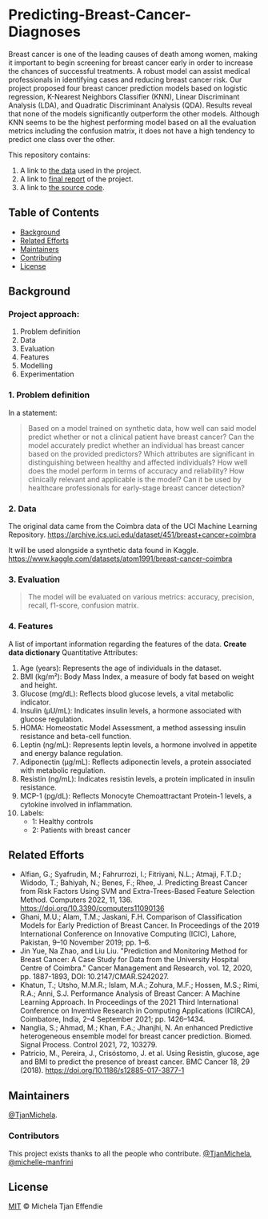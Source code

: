 # Predicting-Breast-Cancer-Diagnoses

Breast cancer is one of the leading causes of death among women, making it important to begin screening for breast cancer early in order to increase the chances of successful treatments. A robust model can assist medical professionals in identifying cases and reducing breast cancer risk. Our project proposed four breast cancer prediction models based on logistic regression, K-Nearest Neighbors Classifier (KNN), Linear Discriminant Analysis (LDA), and Quadratic Discriminant Analysis (QDA). Results reveal that none of the models significantly outperform the other models. Although KNN seems to be the highest performing model based on all the evaluation metrics including the confusion matrix, it does not have a high tendency to predict one class over the other. 

This repository contains:

1. A link to [the data](https://github.com/TjanMichela/Predicting-Breast-Cancer-Diagnoses/tree/main/data) used in the project.
2. A link to [final report](https://github.com/TjanMichela/Predicting-Breast-Cancer-Diagnoses/blob/main/docs/Final%20Report%20-%20Predicting%20Breast%20Cancer.pdf) of the project.
3. A link to [the source code](https://github.com/TjanMichela/Predicting-Breast-Cancer-Diagnoses/blob/main/src/breast-cancer-predictive-model.Rmd).


## Table of Contents

- [Background](#background)
- [Related Efforts](#related-efforts)
- [Maintainers](#maintainers)
- [Contributing](#contributing)
- [License](#license)

## Background

### Project approach:
1. Problem definition
2. Data
3. Evaluation
4. Features
5. Modelling
6. Experimentation

### 1. Problem definition
In a statement:

> Based on a model trained on synthetic data, how well can said model predict whether or not a clinical patient have breast cancer?
> Can the model accurately predict whether an individual has breast cancer based on the provided predictors?
> Which attributes are significant in distinguishing between healthy and affected individuals?
> How well does the model perform in terms of accuracy and reliability?
> How clinically relevant and applicable is the model? Can it be used by healthcare professionals for early-stage breast cancer detection?

### 2. Data
The original data came from the Coimbra data of the UCI Machine Learning Repository. https://archive.ics.uci.edu/dataset/451/breast+cancer+coimbra

It will be used alongside a synthetic data found in Kaggle.
https://www.kaggle.com/datasets/atom1991/breast-cancer-coimbra

### 3. Evaluation
> The model will be evaluated on various metrics: accuracy, precision, recall, f1-score, confusion matrix.

### 4. Features
A list of important information regarding the features of the data.
**Create data dictionary**
Quantitative Attributes:
1. Age (years): Represents the age of individuals in the dataset.
2. BMI (kg/m²): Body Mass Index, a measure of body fat based on weight and height.
3. Glucose (mg/dL): Reflects blood glucose levels, a vital metabolic indicator.
4. Insulin (µU/mL): Indicates insulin levels, a hormone associated with glucose regulation.
5. HOMA: Homeostatic Model Assessment, a method assessing insulin resistance and beta-cell function.
6. Leptin (ng/mL): Represents leptin levels, a hormone involved in appetite and energy balance regulation.
7. Adiponectin (µg/mL): Reflects adiponectin levels, a protein associated with metabolic regulation.
8. Resistin (ng/mL): Indicates resistin levels, a protein implicated in insulin resistance.
9. MCP-1 (pg/dL): Reflects Monocyte Chemoattractant Protein-1 levels, a cytokine involved in inflammation.
10. Labels: 
    - 1: Healthy controls
    - 2: Patients with breast cancer

## Related Efforts

- Alfian, G.; Syafrudin, M.; Fahrurrozi, I.; Fitriyani, N.L.; Atmaji, F.T.D.; Widodo, T.; Bahiyah, N.; Benes, F.; Rhee, J. Predicting Breast Cancer from Risk Factors Using SVM and Extra-Trees-Based Feature Selection Method. Computers 2022, 11, 136. https://doi.org/10.3390/computers11090136
- Ghani, M.U.; Alam, T.M.; Jaskani, F.H. Comparison of Classification Models for Early Prediction of Breast Cancer. In Proceedings of the 2019 International Conference on Innovative Computing (ICIC), Lahore, Pakistan, 9–10 November 2019; pp. 1–6.
- Jin Yue, Na Zhao, and Liu Liu. "Prediction and Monitoring Method for Breast Cancer: A Case Study for Data from the University Hospital Centre of Coimbra." Cancer Management and Research, vol. 12, 2020, pp. 1887-1893, DOI: 10.2147/CMAR.S242027.
- Khatun, T.; Utsho, M.M.R.; Islam, M.A.; Zohura, M.F.; Hossen, M.S.; Rimi, R.A.; Anni, S.J. Performance Analysis of Breast Cancer: A Machine Learning Approach. In Proceedings of the 2021 Third International Conference on Inventive Research in Computing Applications (ICIRCA), Coimbatore, India, 2–4 September 2021; pp. 1426–1434.
- Nanglia, S.; Ahmad, M.; Khan, F.A.; Jhanjhi, N. An enhanced Predictive heterogeneous ensemble model for breast cancer prediction. Biomed. Signal Process. Control 2021, 72, 103279.
- Patrício, M., Pereira, J., Crisóstomo, J. et al. Using Resistin, glucose, age and BMI to predict the presence of breast cancer. BMC Cancer 18, 29 (2018). https://doi.org/10.1186/s12885-017-3877-1



## Maintainers

[@TjanMichela](https://github.com/TjanMichela).


### Contributors

This project exists thanks to all the people who contribute. 
[@TjanMichela](https://github.com/TjanMichela), [@michelle-manfrini](https://github.com/michelle-manfrini)


## License

[MIT](LICENSE) © Michela Tjan Effendie
